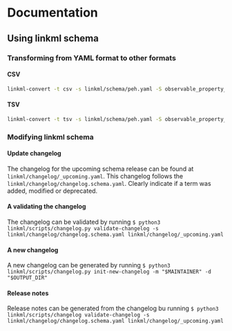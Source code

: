# Documentation

## Using linkml schema
### Transforming from YAML format to other formats

#### CSV

```bash
linkml-convert -t csv -s linkml/schema/peh.yaml -S observable_property_groups linkml/data/ObservablePropertyGroupList_data.yaml > ObservablePropertiesList.csv
```

#### TSV

```bash
linkml-convert -t tsv -s linkml/schema/peh.yaml -S observable_property_groups linkml/data/ObservablePropertyGroupList_data.yaml > ObservablePropertiesList.tsv
```

### Modifying linkml schema

#### Update changelog
The changelog for the upcoming schema release can be found at `linkml/changelog/_upcoming.yaml`. This changelog follows the `linkml/changelog/changelog.schema.yaml`. Clearly indicate if a term was added, modified or deprecated.

#### A validating the changelog 
The changelog can be validated by running `$ python3 linkml/scripts/changelog.py validate-changelog -s linkml/changelog/changelog.schema.yaml linkml/changelog/_upcoming.yaml`

#### A new changelog 
A new changelog can be generated by running `$ python3 linkml/scripts/changelog.py init-new-changelog -m "$MAINTAINER" -d "$OUTPUT_DIR"`

#### Release notes 
Release notes can be generated from the changelog bu running `$ python3 linkml/scripts/changelog validate-changelog -s linkml/changelog/changelog.schema.yaml linkml/changelog/_upcoming.yaml`